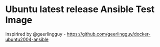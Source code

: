 # Ubuntu latest release Ansible Test Image

Inspirired by @geerlingguy - https://github.com/geerlingguy/docker-ubuntu2004-ansible
